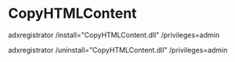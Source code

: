 # CopyHTMLContent

adxregistrator /install="CopyHTMLContent.dll" /privileges=admin

adxregistrator /uninstall="CopyHTMLContent.dll" /privileges=admin
